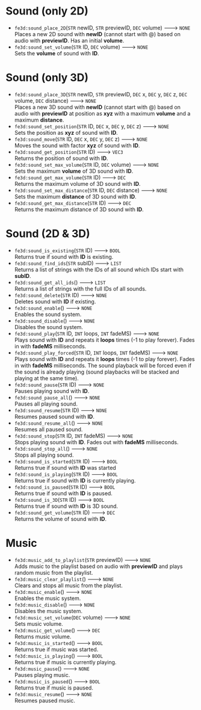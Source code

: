 # Sound (only 2D)
- `fe3d:sound_place_2D`(`STR` newID, `STR` previewID, `DEC` volume) ---> `NONE`  
  Places a new 2D sound with **newID** (cannot start with @) based on audio with **previewID**. Has an initial **volume**.
- `fe3d:sound_set_volume`(`STR` ID, `DEC` volume) ---> `NONE`  
  Sets the **volume** of sound with **ID**.

# Sound (only 3D)
- `fe3d:sound_place_3D`(`STR` newID, `STR` previewID, `DEC` x, `DEC` y, `DEC` z, `DEC` volume, `DEC` distance) ---> `NONE`  
  Places a new 3D sound with **newID** (cannot start with @) based on audio with **previewID** at position as **xyz** with a maximum **volume** and a maximum **distance**.
- `fe3d:sound_set_position`(`STR` ID, `DEC` x, `DEC` y, `DEC` z) ---> `NONE`  
  Sets the position as **xyz** of sound with **ID**.
- `fe3d:sound_move`(`STR` ID, `DEC` x, `DEC` y, `DEC` z) ---> `NONE`  
  Moves the sound with factor **xyz** of sound with **ID**.
- `fe3d:sound_get_position`(`STR` ID) ---> `VEC3`  
  Returns the position of sound with **ID**.
- `fe3d:sound_set_max_volume`(`STR` ID, `DEC` volume) ---> `NONE`  
  Sets the maximum **volume** of 3D sound with **ID**.
- `fe3d:sound_get_max_volume`(`STR` ID) ---> `DEC`  
  Returns the maximum volume of 3D sound with **ID**.
- `fe3d:sound_set_max_distance`(`STR` ID, `DEC` distance) ---> `NONE`  
  Sets the maximum **distance** of 3D sound with **ID**.
- `fe3d:sound_get_max_distance`(`STR` ID) ---> `DEC`  
  Returns the maximum distance of 3D sound with **ID**.

# Sound (2D & 3D)
- `fe3d:sound_is_existing`(`STR` ID) ---> `BOOL`  
  Returns true if sound with **ID** is existing.
- `fe3d:sound_find_ids`(`STR` subID) ---> `LIST`  
  Returns a list of strings with the IDs of all sound which IDs start with **subID**.
- `fe3d:sound_get_all_ids`() ---> `LIST`  
  Returns a list of strings with the full IDs of all sounds.
- `fe3d:sound_delete`(`STR` ID) ---> `NONE`  
  Deletes sound with **ID** if existing.
- `fe3d:sound_enable`() ---> `NONE`  
  Enables the sound system.
- `fe3d:sound_disable`() ---> `NONE`  
  Disables the sound system.
- `fe3d:sound_play`(`STR` ID, `INT` loops, `INT` fadeMS) ---> `NONE`  
  Plays sound with **ID** and repeats it **loops** times (-1 to play forever). Fades in with **fadeMS** milliseconds.
- `fe3d:sound_play_forced`(`STR` ID, `INT` loops, `INT` fadeMS) ---> `NONE`  
  Plays sound with **ID** and repeats it **loops** times (-1 to play forever). Fades in with **fadeMS** milliseconds. The sound playback will be forced even if the sound is already playing (sound playbacks will be stacked and playing at the same time).
- `fe3d:sound_pause`(`STR` ID) ---> `NONE`  
  Pauses playing sound with **ID**.
- `fe3d:sound_pause_all`() ---> `NONE`  
  Pauses all playing sound.
- `fe3d:sound_resume`(`STR` ID) ---> `NONE`  
  Resumes paused sound with **ID**.
- `fe3d:sound_resume_all`() ---> `NONE`  
  Resumes all paused sound.
- `fe3d:sound_stop`(`STR` ID, `INT` fadeMS) ---> `NONE`  
  Stops playing sound with **ID**. Fades out with **fadeMS** milliseconds.
- `fe3d:sound_stop_all`() ---> `NONE`  
  Stops all playing sound.
- `fe3d:sound_is_started`(`STR` ID) ---> `BOOL`  
  Returns true if sound with **ID** was started
- `fe3d:sound_is_playing`(`STR` ID) ---> `BOOL`  
  Returns true if sound with **ID** is currently playing.
- `fe3d:sound_is_paused`(`STR` ID) ---> `BOOL`  
  Returns true if sound with **ID** is paused.
- `fe3d:sound_is_3D`(`STR` ID) ---> `BOOL`  
  Returns true if sound with **ID** is 3D sound.
- `fe3d:sound_get_volume`(`STR` ID) ---> `DEC`  
  Returns the volume of sound with **ID**.
  
# Music
- `fe3d:music_add_to_playlist`(`STR` previewID) ---> `NONE`  
  Adds music to the playlist based on audio with **previewID** and plays random music from the playlist.
- `fe3d:music_clear_playlist`() ---> `NONE`  
  Clears and stops all music from the playlist.
- `fe3d:music_enable`() ---> `NONE`  
  Enables the music system.
- `fe3d:music_disable`() ---> `NONE`  
  Disables the music system.
- `fe3d:music_set_volume`(`DEC` volume) ---> `NONE`  
  Sets music volume.
- `fe3d:music_get_volume`() ---> `DEC`  
  Returns music volume.
- `fe3d:music_is_started`() ---> `BOOL`  
  Returns true if music was started.
- `fe3d:music_is_playing`() ---> `BOOL`  
  Returns true if music is currently playing.
- `fe3d:music_pause`() ---> `NONE`  
  Pauses playing music.
- `fe3d:music_is_paused`() ---> `BOOL`  
  Returns true if music is paused.
- `fe3d:music_resume`() ---> `NONE`  
  Resumes paused music.
